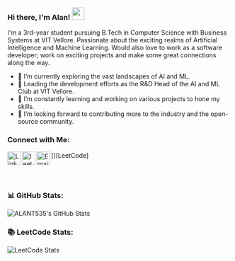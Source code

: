 ### Hi there, I'm Alan! <img src="https://media.giphy.com/media/hvRJCLFzcasrR4ia7z/giphy.gif" width="28">

I'm a 3rd-year student pursuing B.Tech in Computer Science with Business Systems at VIT Vellore. Passionate about the exciting realms of Artificial Intelligence and Machine Learning. Would also love to work as a software developer; work on exciting projects and make some great connections along the way.

- 🌱 I’m currently exploring the vast landscapes of AI and ML.
- 💼 Leading the development efforts as the R&D Head of the AI and ML Club at VIT Vellore.
- 🔭 I’m constantly learning and working on various projects to hone my skills.
- 👯 I’m looking forward to contributing more to the industry and the open-source community.

### Connect with Me:


[<img align="left" alt="LinkedIn" width="30px" src="https://github.com/gauravghongde/social-icons/blob/master/SVG/Color/LinkedIN.svg" />][linkedin]
[<img align="left" alt="leetcode" width="30px" src="[https://github.com/gauravghongde/social-icons/blob/master/SVG/Color/LinkedIN.svg](https://user-images.githubusercontent.com/63964149/152531278-5e01909d-0c2e-412a-8acc-4a06863c244d.png)" />][LeetCode]
[<img align="left" alt="Email" width="30px" src="https://github.com/gauravghongde/social-icons/blob/master/SVG/Color/Gmail.svg" />][email]

<br />
<br />

### 📊 GitHub Stats:

![ALANT535's GitHub Stats](https://github-readme-stats.vercel.app/api?username=ALANT535&show_icons=true&theme=dark)

### 📚 LeetCode Stats:
![LeetCode Stats](https://leetcode.card.workers.dev/Kokki535?theme=dark&font=baloo&extension=activity)


[linkedin]: https://www.linkedin.com/in/alan-thomas-91aa18230/
[twitter]: https://twitter.com/yourusername/
[portfolio]: https://yourportfolio.com/
[email]: mailto:thomasalan535@gmail.com

